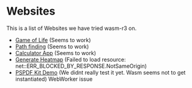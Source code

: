 # Websites

This is a list of Websites we have tried wasm-r3 on.

- [Game of Life](https://playgameoflife.com/) (Seems to work)
- [Path finding](https://jacobdeichert.github.io/wasm-astar/) (Seems to work)
- [Calculator App](https://handytools.xd-deng.com/) (Seems to work)
- [Generate Heatmap](https://aurium.gitlab.io/wasm-heatmap/) (Failed to load resource: net::ERR_BLOCKED_BY_RESPONSE.NotSameOrigin)
- [PSPDF Kit Demo](https://pspdfkit.com/demo/hello) (We didnt really test it yet. Wasm seems not to get instantiated) WebWorker issue